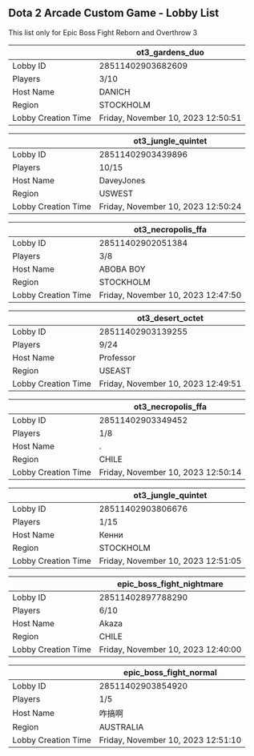 ## Dota 2 Arcade Custom Game - Lobby List

This list only for Epic Boss Fight Reborn and Overthrow 3

|  | ot3_gardens_duo |
| ------ | ------ |
| Lobby ID | 28511402903682609 |
| Players | 3/10 |
| Host Name | DANICH |
| Region | STOCKHOLM |
| Lobby Creation Time | Friday, November 10, 2023 12:50:51 |


|  | ot3_jungle_quintet |
| ------ | ------ |
| Lobby ID | 28511402903439896 |
| Players | 10/15 |
| Host Name | DaveyJones |
| Region | USWEST |
| Lobby Creation Time | Friday, November 10, 2023 12:50:24 |


|  | ot3_necropolis_ffa |
| ------ | ------ |
| Lobby ID | 28511402902051384 |
| Players | 3/8 |
| Host Name | ABOBA BOY |
| Region | STOCKHOLM |
| Lobby Creation Time | Friday, November 10, 2023 12:47:50 |


|  | ot3_desert_octet |
| ------ | ------ |
| Lobby ID | 28511402903139255 |
| Players | 9/24 |
| Host Name | Professor |
| Region | USEAST |
| Lobby Creation Time | Friday, November 10, 2023 12:49:51 |


|  | ot3_necropolis_ffa |
| ------ | ------ |
| Lobby ID | 28511402903349452 |
| Players | 1/8 |
| Host Name | . |
| Region | CHILE |
| Lobby Creation Time | Friday, November 10, 2023 12:50:14 |


|  | ot3_jungle_quintet |
| ------ | ------ |
| Lobby ID | 28511402903806676 |
| Players | 1/15 |
| Host Name | Кенни |
| Region | STOCKHOLM |
| Lobby Creation Time | Friday, November 10, 2023 12:51:05 |


|  | epic_boss_fight_nightmare |
| ------ | ------ |
| Lobby ID | 28511402897788290 |
| Players | 6/10 |
| Host Name | Akaza |
| Region | CHILE |
| Lobby Creation Time | Friday, November 10, 2023 12:40:00 |


|  | epic_boss_fight_normal |
| ------ | ------ |
| Lobby ID | 28511402903854920 |
| Players | 1/5 |
| Host Name | 咋搞啊 |
| Region | AUSTRALIA |
| Lobby Creation Time | Friday, November 10, 2023 12:51:10 |



